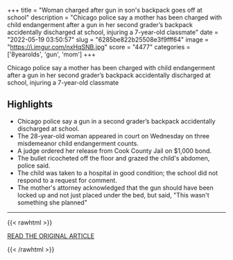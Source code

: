 +++
title = "Woman charged after gun in son's backpack goes off at school"
description = "Chicago police say a mother has been charged with child endangerment after a gun in her second grader’s backpack accidentally discharged at school, injuring a 7-year-old classmate"
date = "2022-05-19 03:50:57"
slug = "6285be822b25508e3f9fff64"
image = "https://i.imgur.com/nxHqSNB.jpg"
score = "4477"
categories = ['8yearolds', 'gun', 'mom']
+++

Chicago police say a mother has been charged with child endangerment after a gun in her second grader’s backpack accidentally discharged at school, injuring a 7-year-old classmate

## Highlights

- Chicago police say a gun in a second grader’s backpack accidentally discharged at school.
- The 28-year-old woman appeared in court on Wednesday on three misdemeanor child endangerment counts.
- A judge ordered her release from Cook County Jail on $1,000 bond.
- The bullet ricocheted off the floor and grazed the child's abdomen, police said.
- The child was taken to a hospital in good condition; the school did not respond to a request for comment.
- The mother's attorney acknowledged that the gun should have been locked up and not just placed under the bed, but said, "This wasn't something she planned"

---

{{< rawhtml >}}
  <p class="article-category">
    <a target="_blank" href="https://abcnews.go.com/US/wireStory/woman-charged-gun-sons-backpack-off-school-84808420">READ THE ORIGINAL ARTICLE</a>
  </p>
{{< /rawhtml >}}
